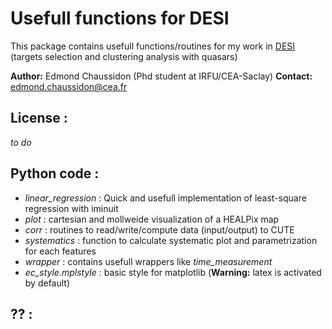 Usefull functions for DESI
==========================

This package contains usefull functions/routines for my work in [DESI](https://www.desi.lbl.gov/) (targets selection and clustering analysis with quasars)

**Author:** Edmond Chaussidon (Phd student at IRFU/CEA-Saclay)
**Contact:** edmond.chaussidon@cea.fr

License :
---------

*to do*

Python code :
-------------

  * *linear_regression* : Quick and usefull implementation of least-square regression with iminuit
  * *plot* : cartesian and mollweide visualization of a HEALPix map
  * *corr* : routines to read/write/compute data (input/output) to CUTE
  * *systematics* : function to calculate systematic plot and parametrization for each features
  * *wrapper* : contains usefull wrappers like *time_measurement*
  * *ec_style.mplstyle* : basic style for matplotlib (**Warning:** latex is activated by default)

?? :
----

